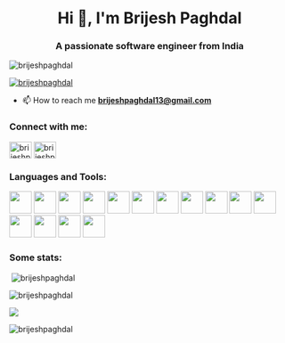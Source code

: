 <h1 align="center">Hi 👋, I'm Brijesh Paghdal</h1>
<h3 align="center">A passionate software engineer from India</h3>

<p align="left"> <img src="https://komarev.com/ghpvc/?username=brijeshpaghdal&label=Profile%20views&color=0e75b6&style=flat" alt="brijeshpaghdal" /> </p>

<p align="left"> <a href="https://github.com/ryo-ma/github-profile-trophy"><img src="https://github-profile-trophy.vercel.app/?username=brijeshpaghdal" alt="brijeshpaghdal" /></a> </p>

<p align="left"> <a href="https://twitter.com/brijeshpaghdal" target="blank"></a> </p>

- 📫 How to reach me **brijeshpaghdal13@gmail.com**

<h3 align="left">Connect with me:</h3>
<p align="left">
<a href="https://linkedin.com/in/brijesh-paghdal" target="blank"><img align="center" src="https://raw.githubusercontent.com/rahuldkjain/github-profile-readme-generator/master/src/images/icons/Social/linked-in-alt.svg" alt="brijeshpaghdal" height="30" width="40" /></a>
<a href="https://instagram.com/brijesh_paghdal" target="blank"><img align="center" src="https://raw.githubusercontent.com/rahuldkjain/github-profile-readme-generator/master/src/images/icons/Social/instagram.svg" alt="brijeshpaghdal" height="30" width="40" /></a>
</p>

<h3 align="left">Languages and Tools:</h3>
<p align="left"> 
  <img height=40 src="https://cdn.jsdelivr.net/gh/devicons/devicon/icons/c/c-original.svg" />
  <img height=40 src="https://cdn.jsdelivr.net/gh/devicons/devicon/icons/cplusplus/cplusplus-original.svg" />
  <img height=40 src="https://cdn.jsdelivr.net/gh/devicons/devicon/icons/python/python-original.svg"/>
  <img height=40 src="https://cdn.jsdelivr.net/gh/devicons/devicon/icons/java/java-original.svg"/>
  <img height=40 src="https://cdn.jsdelivr.net/gh/devicons/devicon/icons/php/php-original.svg" />
  <img height=40 src="https://cdn.jsdelivr.net/gh/devicons/devicon/icons/mysql/mysql-original.svg" />
  <img height=40 src="https://cdn.jsdelivr.net/gh/devicons/devicon/icons/html5/html5-original.svg" />
  <img height=40 src="https://cdn.jsdelivr.net/gh/devicons/devicon/icons/css3/css3-original.svg" />
  <img height=40 src="https://cdn.jsdelivr.net/gh/devicons/devicon/icons/javascript/javascript-original.svg" />
  <img height=40 src="https://cdn.jsdelivr.net/gh/devicons/devicon/icons/git/git-plain.svg"/>
  <img height=40 src="https://cdn.jsdelivr.net/gh/devicons/devicon/icons/github/github-original.svg"/>
  <img height=40 src="https://cdn.jsdelivr.net/gh/devicons/devicon/icons/linux/linux-original.svg" />
  <img height=40 src="https://cdn.jsdelivr.net/gh/devicons/devicon/icons/canva/canva-original.svg"/>
  <img height=40 src="https://cdn.jsdelivr.net/gh/devicons/devicon/icons/atom/atom-original.svg"/>
  <img height=40 src="https://cdn.jsdelivr.net/gh/devicons/devicon/icons/vscode/vscode-original.svg"/>
</p> 

<h3 align="left">Some stats:</h3>
<p>&nbsp;<img align="center" src="https://github-readme-stats.vercel.app/api?username=brijeshpaghdal&show_icons=true&locale=en" alt="brijeshpaghdal" /></p>
<p><img align="center" src="https://github-readme-stats.vercel.app/api/top-langs/?username=brijeshpaghdal&layout=compact&show_icons=true&locale=en" alt="brijeshpaghdal" /> </p>
<p><img align="center" src="https://activity-graph.herokuapp.com/graph?username=brijeshpaghdal" /></p> 
<p><img align="center" src="https://github-readme-streak-stats.herokuapp.com/?user=brijeshpaghdal&" alt="brijeshpaghdal" /></p>

